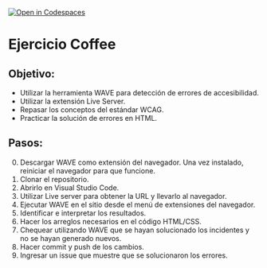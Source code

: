 [![Open in Codespaces](https://classroom.github.com/assets/launch-codespace-2972f46106e565e64193e422d61a12cf1da4916b45550586e14ef0a7c637dd04.svg)](https://classroom.github.com/open-in-codespaces?assignment_repo_id=16581889)
# Ejercicio Coffee

## Objetivo:
- Utilizar la herramienta WAVE para detección de errores de accesibilidad.
- Utilizar la extensión Live Server.
- Repasar los conceptos del estándar WCAG.
- Practicar la solución de errores en HTML.

## Pasos:
0. Descargar WAVE como extensión del navegador. Una vez instalado, reiniciar el navegador para que funcione.
1. Clonar el repositorio.
2. Abrirlo en Visual Studio Code.
3. Utilizar Live server para obtener la URL y llevarlo al navegador.
4. Ejecutar WAVE en el sitio desde el menú de extensiones del navegador.
5. Identificar e interpretar los resultados.
6. Hacer los arreglos necesarios en el código HTML/CSS.
7. Chequear utilizando WAVE que se hayan solucionado los incidentes y no se hayan generado nuevos.
8. Hacer commit y push de los cambios.
9. Ingresar un issue que muestre que se solucionaron los errores.
